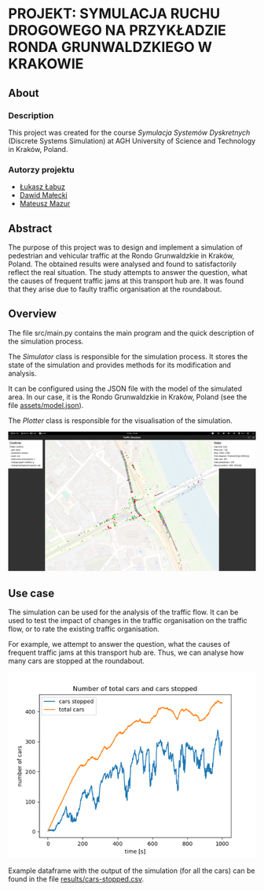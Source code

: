 # PROJEKT: SYMULACJA RUCHU DROGOWEGO NA PRZYKŁADZIE RONDA GRUNWALDZKIEGO W KRAKOWIE

## About

### Description

This project was created for the course *Symulacja Systemów Dyskretnych* (Discrete Systems Simulation) 
at AGH University of Science and Technology in Kraków, Poland.

### Autorzy projektu

- [Łukasz Łabuz](https://github.com/luklabuz)
- [Dawid Małecki](https://github.com/coado)
- [Mateusz Mazur](https://github.com/mzsuetam)

## Abstract 

The purpose of this project was to design and implement 
a simulation of pedestrian and vehicular traffic at 
the Rondo Grunwaldzkie in Kraków, Poland. 
The obtained results were analysed
and found to satisfactorily reflect the real situation.
The study attempts to answer the question,
what the causes of frequent traffic jams at this transport hub are. 
It was found that they arise due to faulty traffic organisation at the roundabout. 

## Overview

The file src/main.py contains the main program 
and the quick description of the simulation process.

The _Simulator_ class is responsible for the simulation process.
It stores the state of the simulation and provides methods
for its modification and analysis.

It can be configured using the JSON file with the model of the simulated area.
In our case, it is the Rondo Grunwaldzkie in Kraków, Poland (see the file [assets/model.json](./assets/model.json)).

The _Plotter_ class is responsible for the visualisation of the simulation.

![The GUI of the simulation.](./results/cars-stopped-simulator.png)

## Use case 

The simulation can be used for the analysis of the traffic flow.
It can be used to test the impact of changes in the traffic organisation
on the traffic flow, or to rate the existing traffic organisation.

For example, we attempt to answer the question,
what the causes of frequent traffic jams at this transport hub are.
Thus, we can analyse how many cars are stopped at the roundabout.

![The number of stopped cars at the roundabout.](./results/cars-stopped-chart.png)

Example dataframe with the output of the simulation (for all the cars) 
can be found in the file [results/cars-stopped.csv](./results/cars-stopped.csv).
